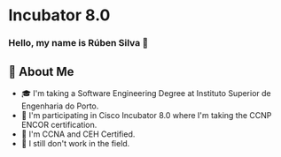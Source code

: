 # Incubator 8.0

### Hello, my name is Rúben Silva 👋

## :speech_balloon: About Me

- :mortar_board: I'm taking a Software Engineering Degree at Instituto Superior de Engenharia do Porto.
- :book: I'm participating in Cisco Incubator 8.0 where I'm taking the CCNP ENCOR certification.
- 📶 I'm CCNA and CEH Certified.
- 💼 I still don't work in the field.